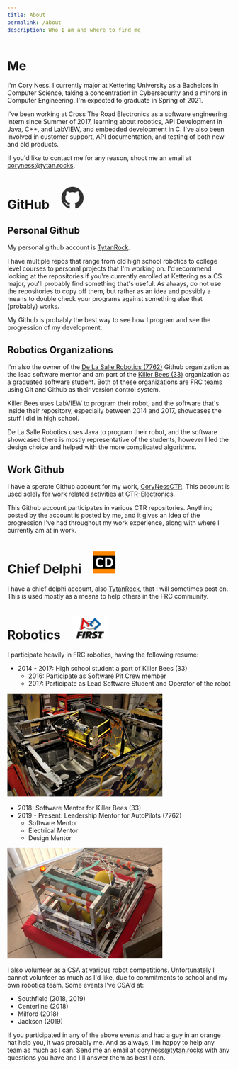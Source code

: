 ```yaml
---
title: About 
permalink: /about
description: Who I am and where to find me 
---
```

# Me
I'm Cory Ness. 
I currently major at Kettering University as a Bachelors in Computer Science, taking a concentration in Cybersecurity and a minors in Computer Engineering.
I'm expected to graduate in Spring of 2021.

I've been working at Cross The Road Electronics as a software engineering intern since Summer of 2017, learning about robotics, API Development in Java, C++, and LabVIEW, and embedded development in C.
I've also been involved in customer support, API documentation, and testing of both new and old products.

If you'd like to contact me for any reason, shoot me an email at [coryness@tytan.rocks](mailto:coryness@tytan.rocks). 

# GitHub <a href="https://github.com"> <img src="/assets/images/other/github-mark.png" alt="GitHub" style="margin-left:20px;width:50px;height:50px;"> </a>

## Personal Github
My personal github account is [TytanRock](https://github.com/TytanRock).

I have multiple repos that range from old high school robotics to college level courses to personal projects that I'm working on.
I'd recommend looking at the repositories if you're currently enrolled at Kettering as a CS major, you'll probably find something that's useful.
As always, do not use the repositories to copy off them, but rather as an idea and possibly a means to double check your programs against something else that (probably) works.

My Github is probably the best way to see how I program and see the progression of my development.

## Robotics Organizations
I'm also the owner of the [De La Salle Robotics (7762)](https://github.com/De-La-Salle-Robotics) Github organization as the lead software mentor and am part of the [Killer Bees (33)](https://github.com/FRC33) organization as a graduated software student.
Both of these organizations are FRC teams using Git and Github as their version control system.

Killer Bees uses LabVIEW to program their robot, and the software that's inside their repository, especially between 2014 and 2017, showcases the stuff I did in high school.

De La Salle Robotics uses Java to program their robot, and the software showcased there is mostly representative of the students, however I led the design choice and helped with the more complicated algorithms.

## Work Github
I have a sperate Github account for my work, [CoryNessCTR](https://github.com/CoryNessCTR).
This account is used solely for work related activities at [CTR-Electronics](http://www.ctr-electronics.com/).

This Github account participates in various CTR repositories.
Anything posted by the account is posted by me, and it gives an idea of the progression I've had throughout my work experience, along with where I currently am at in work.

# Chief Delphi <a href="https://www.chiefdelphi.com/"> <img src="/assets/images/other/ChiefDelphi-mark.png" alt="Chief Delphi" style="margin-left:20px;width:50px;height:50px"> </a>
I have a chief delphi account, also [TytanRock](https://www.chiefdelphi.com/u/TytanRock/), that I will sometimes post on.
This is used mostly as a means to help others in the FRC community.

# Robotics <a href="https://www.firstinspires.org/robotics/frc"> <img src="/assets/images/other/FIRST-V.png" alt="Image of FRC logo" style="margin-left:20px; width:80px;height:50px"> </a>

I participate heavily in FRC robotics, having the following resume:
 - 2014 - 2017: High school student a part of Killer Bees (33)
   - 2016: Participate as Software Pit Crew member
   - 2017: Participate as Lead Software Student and Operator of the robot

<img src="/assets/images/other/BuzzXXII.png" alt="Image of the Killer Bee's 2017 robot" title="Killer Bee's Robot during my Senior Year" style="width:350px;height=240px">

 - 2018: Software Mentor for Killer Bees (33)
 - 2019 - Present: Leadership Mentor for AutoPilots (7762)
   - Software Mentor
   - Electrical Mentor
   - Design Mentor

<img src="/assets/images/other/Maverick2.jpg" alt="Image of Autopilot's Robot" title="Autopilot's Robot for the 2020 season" style="width:350px;height:250px">

I also volunteer as a CSA at various robot competitions. 
Unfortunately I cannot volunteer as much as I'd like, due to commitments to school and my own robotics team.
Some events I've CSA'd at:
 - Southfield (2018, 2019)
 - Centerline (2018)
 - Milford (2018)
 - Jackson (2019)

If you participated in any of the above events and had a guy in an orange hat help you, it was probably me.
And as always, I'm happy to help any team as much as I can. Send me an email at coryness@tytan.rocks with any questions you have and I'll answer them as best I can.

